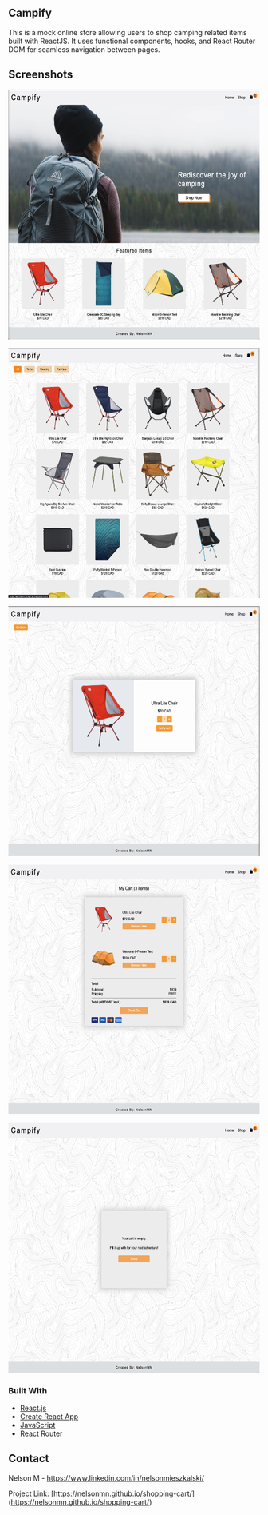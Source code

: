 ## Campify

This is a mock online store allowing users to shop camping related items built with ReactJS. It uses functional components, hooks, and React Router DOM for seamless navigation between pages.

## Screenshots

<img src="src/images/screenshots/Home-page.png"
     alt="Home Page"
     style="height: 500px;  margin: 0 auto; align: center" />

<img src="src/images/screenshots/Shop-page.png"
     alt="Shop Page"
     style="height: 500px; margin: 0 auto; align: center" />

<img src="src/images/screenshots/Item-page.png"
     alt="Item Page"
     style="height: 500px; margin: 0 auto; align: center" />

<img src="src/images/screenshots/Cart-page.png"
     alt="Cart Page"
     style="height: 500px; margin: 0 auto; align: center" />

<img src="src/images/screenshots/Empty-cart.png"
     alt="Empty Cart"
     style="height: 500px; margin: 0 auto; align: center" />


### Built With

* [React.js](https://reactjs.org/)
* [Create React App](https://create-react-app.dev/)
* [JavaScript](https://www.javascript.com/)
* [React Router](https://reactrouter.com/)


## Contact

Nelson M - https://www.linkedin.com/in/nelsonmieszkalski/

Project Link: [https://nelsonmn.github.io/shopping-cart/] (https://nelsonmn.github.io/shopping-cart/)
